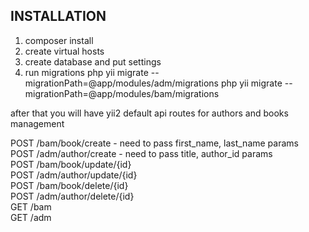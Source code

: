 
INSTALLATION
------------
1. composer install
2. create virtual hosts
3. create database and put settings
4. run migrations
php yii migrate --migrationPath=@app/modules/adm/migrations
php yii migrate --migrationPath=@app/modules/bam/migrations
   

after that you will have yii2 default api routes for authors and books management

POST /bam/book/create - need to pass first_name, last_name params <br>
POST /adm/author/create - need to pass title, author_id params <br>
POST /bam/book/update/{id} <br>
POST /adm/author/update/{id} <br>
POST /bam/book/delete/{id} <br>
POST /adm/author/delete/{id} <br>
GET /bam <br>
GET /adm <br>
